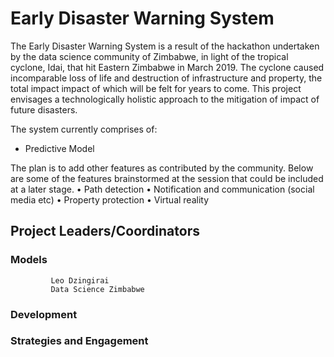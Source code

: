 # Early Disaster Warning System
The Early Disaster Warning System is a result of the hackathon undertaken by the data science community of Zimbabwe, in light of the tropical cyclone, Idai, that hit Eastern Zimbabwe in March 2019. The cyclone caused incomparable loss of life and destruction of infrastructure and property, the total impact impact of which will be felt for years to come. This project envisages a technologically holistic approach to the mitigation of impact of future disasters.

The system currently comprises of:
- Predictive Model

The plan is to add other features as contributed by the community. Below are some of the features brainstormed at the session that could be included at a later stage. 
	•	Path detection
	•	Notification and communication (social media etc)
	•	Property protection
	•	Virtual reality


## Project Leaders/Coordinators
### Models
             Leo Dzingirai
             Data Science Zimbabwe
             
### Development

### Strategies and Engagement

